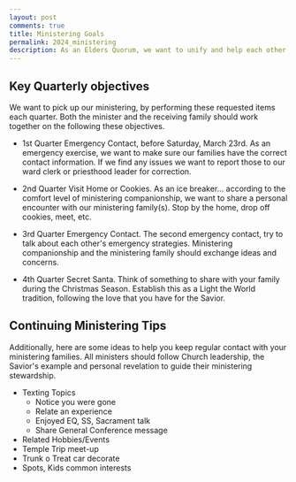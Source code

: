 ```yaml
---
layout: post
comments: true
title: Ministering Goals 
permalink: 2024_ministering
description: As an Elders Quorum, we want to unify and help each other in our ministering journey.  
---
```


## Key Quarterly objectives
We want to pick up our ministering, by performing these requested items each quarter. Both the minister and the receiving family should work together on the following these objectives.

- 1st Quarter Emergency Contact, before Saturday, March 23rd.  As an emergency exercise, we want to make sure our families have the correct contact information.  If we find any issues we want to report those to our ward clerk or priesthood leader for correction.

- 2nd Quarter Visit Home or Cookies.  As an ice breaker... according to the comfort level of ministering companionship, we want to share a personal encounter with our ministering family(s).  Stop by the home, drop off cookies, meet, etc.  

- 3rd Quarter Emergency Contact.  The second emergency contact, try to talk about each other's emergency strategies.  Ministering companionship and the ministering family should exchange ideas and concerns.

- 4th Quarter Secret Santa.  Think of something to share with your family during the Christmas Season.  Establish this as a Light the World tradition, following the love that you have for the Savior.

## Continuing Ministering Tips 
Additionally, here are some ideas to help you keep regular contact with your ministering families.  All ministers should follow Church leadership, the Savior's example and personal revelation to guide their ministering stewardship.

- Texting Topics
    - Notice you were gone
    - Relate an experience 
    - Enjoyed EQ, SS, Sacrament talk
    - Share General Conference message
- Related Hobbies/Events
- Temple Trip meet-up
- Trunk o Treat car decorate
- Spots, Kids common interests

